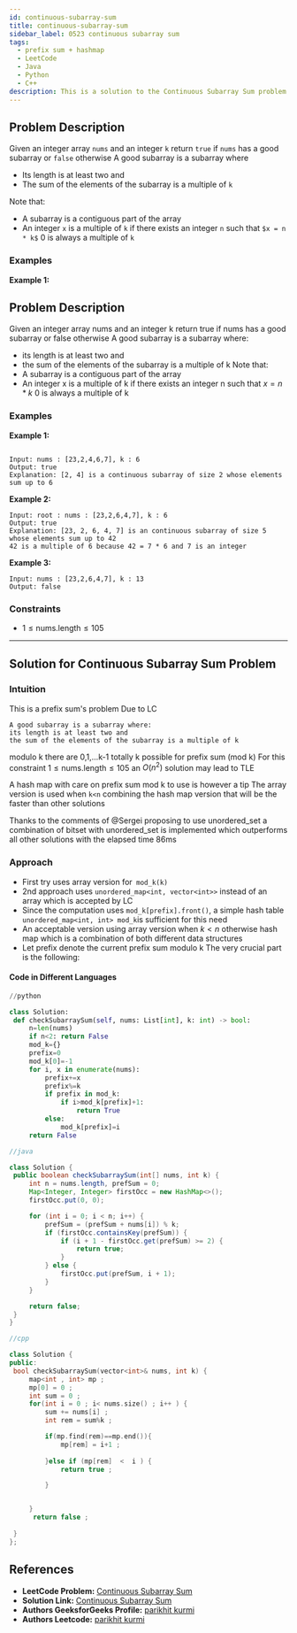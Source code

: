 ```yaml
---
id: continuous-subarray-sum
title: continuous-subarray-sum
sidebar_label: 0523 continuous subarray sum
tags:
  - prefix sum + hashmap
  - LeetCode
  - Java
  - Python
  - C++
description: This is a solution to the Continuous Subarray Sum problem on LeetCode
---
```


## Problem Description

Given an integer array `nums` and an integer `k` return `true` if `nums` has a good subarray or `false` otherwise A good subarray is a subarray where

- Its length is at least two and
- The sum of the elements of the subarray is a multiple of `k`

Note that:
- A subarray is a contiguous part of the array
- An integer `x` is a multiple of `k` if there exists an integer `n` such that `$x = n * k$` 0 is always a multiple of `k`

### Examples

**Example 1:**



## Problem Description

Given an integer array nums and an integer k return true if nums has a good subarray or false otherwise
A good subarray is a subarray where:

 - its length is at least two and
 - the sum of the elements of the subarray is a multiple of k
Note that:
 - A subarray is a contiguous part of the array
 - An integer x is a multiple of k if there exists an integer n such that $x = n * k$ 0 is always a multiple of k

### Examples

**Example 1:**

```

Input: nums : [23,2,4,6,7], k : 6
Output: true
Explanation: [2, 4] is a continuous subarray of size 2 whose elements sum up to 6

```

**Example 2:**


```
Input: root : nums : [23,2,6,4,7], k : 6
Output: true
Explanation: [23, 2, 6, 4, 7] is an continuous subarray of size 5 whose elements sum up to 42
42 is a multiple of 6 because 42 = 7 * 6 and 7 is an integer
```

**Example 3:**


```
Input: nums : [23,2,6,4,7], k : 13
Output: false
```


### Constraints

-  $1 \leq \text{nums.length} \leq  105$


---

## Solution for  Continuous Subarray Sum Problem

### Intuition
This is a prefix sum's problem Due to LC

    A good subarray is a subarray where:
    its length is at least two and
    the sum of the elements of the subarray is a multiple of k

modulo k there are 0,1,...k-1 totally k possible for prefix sum (mod k)
For this constraint $1 \leq \text{nums.length} \leq  105$ an $O(n^2)$ solution may lead to TLE


A hash map with care on prefix sum mod k to use is however a tip  The array version is used when `k<n` combining the hash map version that will be the faster than other solutions

Thanks to the comments of @Sergei proposing to use unordered_set a combination of bitset with unordered_set is implemented which outperforms all other solutions with the elapsed time 86ms


### Approach


   - First try uses array version for` mod_k(k)`
   - 2nd approach uses `unordered_map<int, vector<int>>` instead of an array which is accepted by LC
   - Since the computation uses `mod_k[prefix].front()`, a simple hash table `unordered_map<int, int> mod_k`is sufficient for this need
   - An acceptable version using array version when $k<n$ otherwise hash map which is a combination of both different data structures
   - Let prefix denote the current prefix sum modulo k The very crucial part is the following:




#### Code in Different Languages

<Tabs>
  <TabItem value="Python" label="Python">
  <SolutionAuthor name="@parikhitkurmi"/>
    
   ```python
//python

   class Solution:
    def checkSubarraySum(self, nums: List[int], k: int) -> bool:
        n=len(nums)
        if n<2: return False
        mod_k={}
        prefix=0
        mod_k[0]=-1
        for i, x in enumerate(nums):
            prefix+=x
            prefix%=k
            if prefix in mod_k:
                if i>mod_k[prefix]+1:
                    return True
            else:
                mod_k[prefix]=i
        return False
```
  </TabItem>
  <TabItem value="Java" label="Java">
  <SolutionAuthor name="@parikhitkurmi"/>

   ```java
//java

   class Solution {
    public boolean checkSubarraySum(int[] nums, int k) {
        int n = nums.length, prefSum = 0;
        Map<Integer, Integer> firstOcc = new HashMap<>();
        firstOcc.put(0, 0);

        for (int i = 0; i < n; i++) {
            prefSum = (prefSum + nums[i]) % k;
            if (firstOcc.containsKey(prefSum)) {
                if (i + 1 - firstOcc.get(prefSum) >= 2) {
                    return true;
                }
            } else {
                firstOcc.put(prefSum, i + 1);
            }
        }

        return false;
    }
}

```
</TabItem>
<TabItem value="C++" label="C++">
<SolutionAuthor name="@parikhitkurmi"/>

   ```cpp
//cpp

   class Solution {
public:
    bool checkSubarraySum(vector<int>& nums, int k) {
        map<int , int> mp ; 
        mp[0] = 0 ;
        int sum = 0 ; 
        for(int i = 0 ; i< nums.size() ; i++ ) {
            sum += nums[i] ;
            int rem = sum%k ;

            if(mp.find(rem)==mp.end()){
                mp[rem] = i+1 ; 
                
            }else if (mp[rem]  <  i ) {
                return true ;

            }


        } 
         return false ;
        
    }
};

```

  </TabItem>
</Tabs>





## References

- **LeetCode Problem:** [Continuous Subarray Sum](https://leetcode.com/problems/continuous-subarray-sum/)
- **Solution Link:** [Continuous Subarray Sum](https://leetcode.com/problems/continuous-subarray-sum/submissions/1281964300/)
- **Authors GeeksforGeeks Profile:** [parikhit kurmi](https://www.geeksforgeeks.org/user/sololeveler673/)
- **Authors Leetcode:** [parikhit kurmi](https://leetcode.com/u/parikhitkurmi14/)